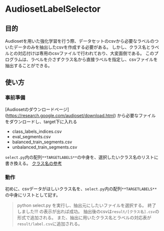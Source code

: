 # AudiosetLabelSelector
## 目的
Audiosetを用いた強化学習を行う際、データセットのcsvから必要なラベルのついたデータのみを抽出したcsvを作成する必要がある。
しかし、クラス名とラベルとの対応付けは専用のcsvファイルで行われており、大変面倒である。
このプログラムは、ラベルを介さずクラス名から直接ラベルを指定し、csvファイルを抽出することができる。

## 使い方
### 事前準備
[Audiosetのダウンロードページ]
(https://research.google.com/audioset/download.html)
から必要なファイルをダウンロードし、target下に入れる
* class_labels_indices.csv
* eval_segments.csv
* balanced_train_segments.csv
* unbalanced_train_segments.csv


`select.py`内の配列`**TARGETLABELS**`の中身を、選択したいクラス名のリストに書き換える。
[クラス名の参考](https://research.google.com/audioset/dataset/index.html)

### 動作
初めに、csvデータがほしいクラス名を、`select.py`内の配列`**TARGETLABELS**`の中身にリストとして記す。

> python select.py
を実行し、抽出元にしたいファイルを選択する。
> 終了しました!!!
の表示が出れば成功。
抽出後のcsvは`result/[クラス名].csv`の形式で追加される。
また、抽出に用いたクラス名とラベルの対応表が`result/label.csv`に追加される。